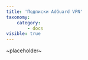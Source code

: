 ```yaml
---
title: 'Подписки AdGuard VPN'
taxonomy:
    category:
        - docs
visible: true
---
```


~placeholder~